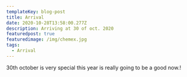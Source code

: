 ```yaml
---
templateKey: blog-post
title: Arrival
date: 2020-10-28T13:58:00.277Z
description: Arriving at 30 of oct. 2020
featuredpost: true
featuredimage: /img/chemex.jpg
tags:
  - Arrival
---
```

30th   october is very special this year is really going to be a good now.!